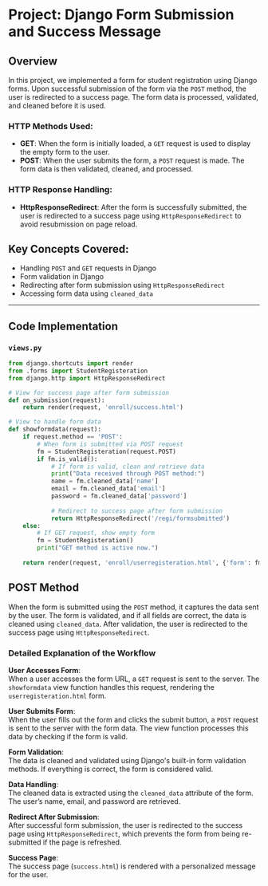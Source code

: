 # Project: Django Form Submission and Success Message

## Overview
In this project, we implemented a form for student registration using Django forms. Upon successful submission of the form via the `POST` method, the user is redirected to a success page. The form data is processed, validated, and cleaned before it is used.

### HTTP Methods Used:
- **GET**: When the form is initially loaded, a `GET` request is used to display the empty form to the user.
- **POST**: When the user submits the form, a `POST` request is made. The form data is then validated, cleaned, and processed.

### HTTP Response Handling:
- **HttpResponseRedirect**: After the form is successfully submitted, the user is redirected to a success page using `HttpResponseRedirect` to avoid resubmission on page reload.

## Key Concepts Covered:
- Handling `POST` and `GET` requests in Django
- Form validation in Django
- Redirecting after form submission using `HttpResponseRedirect`
- Accessing form data using `cleaned_data`

---

## Code Implementation

### `views.py`

```python
from django.shortcuts import render
from .forms import StudentRegisteration
from django.http import HttpResponseRedirect

# View for success page after form submission
def on_submission(request):
    return render(request, 'enroll/success.html')

# View to handle form data
def showformdata(request):
    if request.method == 'POST':
        # When form is submitted via POST request
        fm = StudentRegisteration(request.POST)
        if fm.is_valid():
            # If form is valid, clean and retrieve data
            print("Data received through POST method:")
            name = fm.cleaned_data['name']
            email = fm.cleaned_data['email']
            password = fm.cleaned_data['password']
            
            # Redirect to success page after form submission
            return HttpResponseRedirect('/regi/formsubmitted')
    else:
        # If GET request, show empty form
        fm = StudentRegisteration()
        print("GET method is active now.")
        
    return render(request, 'enroll/userregisteration.html', {'form': fm})
```



## POST Method
When the form is submitted using the `POST` method, it captures the data sent by the user. The form is validated, and if all fields are correct, the data is cleaned using `cleaned_data`. After validation, the user is redirected to the success page using `HttpResponseRedirect`.

### Detailed Explanation of the Workflow

**User Accesses Form**:  
When a user accesses the form URL, a `GET` request is sent to the server. The `showformdata` view function handles this request, rendering the `userregisteration.html` form.

**User Submits Form**:  
When the user fills out the form and clicks the submit button, a `POST` request is sent to the server with the form data. The view function processes this data by checking if the form is valid.

**Form Validation**:  
The data is cleaned and validated using Django's built-in form validation methods. If everything is correct, the form is considered valid.

**Data Handling**:  
The cleaned data is extracted using the `cleaned_data` attribute of the form. The user’s name, email, and password are retrieved.

**Redirect After Submission**:  
After successful form submission, the user is redirected to the success page using `HttpResponseRedirect`, which prevents the form from being re-submitted if the page is refreshed.

**Success Page**:  
The success page (`success.html`) is rendered with a personalized message for the user.

